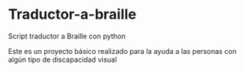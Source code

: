 # Traductor-a-braille
Script traductor a Braille con python

Este es un proyecto básico realizado para la ayuda a las personas con algún tipo de discapacidad visual
